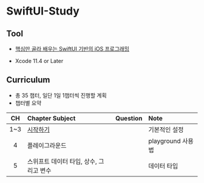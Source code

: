 # SwiftUI-Study



## Tool 

- [핵심만 골라 배우는 SwiftUI 기반의 iOS 프로그래밍](https://jpub.tistory.com/1023)

- Xcode 11.4 or Later

## Curriculum

- 총 35 챕터, 일단 1일 1챕터씩 진행할 계획
- 챕터별 요약

|  CH  | Chapter Subject                                              | Question | Note              |
| :--: | :----------------------------------------------------------- | :------- | :---------------- |
| 1~3  | [시작하기](https://github.com/ywangnon/SwiftUI-Study/blob/master/챕터%201/시작하기.md) |          | 기본적인 설정     |
|  4   | 플레이그라운드                                               |          | playground 사용법 |
|  5   | 스위프트 데이터 타입, 상수, 그리고 변수                      |          | 데이터 타입       |




